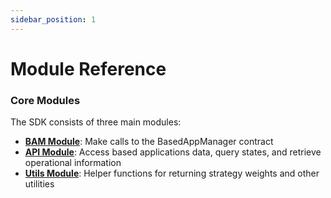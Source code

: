 ```yaml
---
sidebar_position: 1
---
```


# Module Reference

### Core Modules

The SDK consists of three main modules:

* [**BAM Module**](bam-module.md): Make calls to the BasedAppManager contract
* [**API Module**](api-module.md): Access based applications data, query states, and retrieve operational information
* [**Utils Module**](utils-module.md): Helper functions for returning strategy weights and other utilities